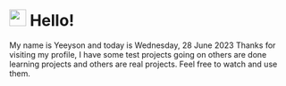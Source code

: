  <h1>
    <img src="https://emojis.slackmojis.com/emojis/images/1643510097/45343/hi.gif?1643510097" width="30"/> 
    Hello!
 </h1>
 <p>
    My name is Yeeyson and today is Wednesday, 28 June 2023
    Thanks for visiting my profile, I have some test projects going on others are done learning projects and others are real projects.
    Feel free to watch and use them.
 </p>